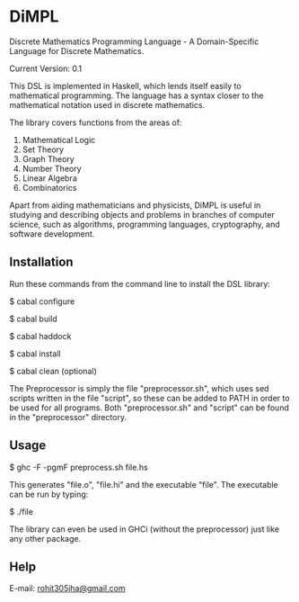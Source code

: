 DiMPL
=====

Discrete Mathematics Programming Language - A Domain-Specific Language for Discrete Mathematics.

Current Version: 0.1

This DSL is implemented in Haskell, which lends itself easily to mathematical programming. The language has a syntax closer to the mathematical notation used in discrete mathematics.

The library covers functions from the areas of:

1. Mathematical Logic
2. Set Theory
3. Graph Theory
4. Number Theory
5. Linear Algebra
6. Combinatorics

Apart from aiding mathematicians and physicists, DiMPL is useful in studying and describing objects and problems in branches of computer science, such as algorithms, programming languages, cryptography, and software development.

Installation
------------

Run these commands from the command line to install the DSL library:

$ cabal configure

$ cabal build

$ cabal haddock

$ cabal install

$ cabal clean (optional)

The Preprocessor is simply the file "preprocessor.sh", which uses sed scripts written in the file "script", so these can be added to PATH in order to be used for all programs. Both "preprocessor.sh" and "script" can be found in the "preprocessor" directory.

Usage
-----

$ ghc -F -pgmF preprocess.sh file.hs

This generates "file.o", "file.hi" and the executable "file". The executable can be run by typing:

$ ./file

The library can even be used in GHCi (without the preprocessor) just like any other package.

Help
----

E-mail: rohit305jha@gmail.com
